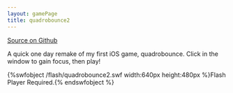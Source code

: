 ```yaml
---
layout: gamePage
title: quadrobounce2
---
```


[Source on Github](https://github.com/jonathanhirz/quadrobounce2)

A quick one day remake of my first iOS game, quadrobounce. Click in the window to gain focus, then play!

{%swfobject /flash/quadrobounce2.swf width:640px height:480px %}Flash Player Required.{% endswfobject %}